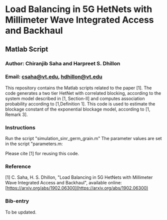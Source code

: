 # Load Balancing in 5G HetNets with Millimeter Wave Integrated Access and Backhaul
## Matlab Script
### Author: Chiranjib Saha and Harpreet S. Dhillon
### Email: csaha@vt.edu, hdhillon@vt.edu

This repository contains the Matlab scripts related to the paper [1]. 
The code generates a two tier HetNet with correlated blocking, according to the system model described in [1, Section-II] and computes association probability according to [1,Definition 1]. 
This code is used to estimate the blockage constant of the exponential blockage model, according to [1, Remark 3].  

### Instructions 
Run the script "simulation_sinr_germ_grain.m"
The parameter values are set in the script "parameters.m:

Please cite [1] for reusing this code.

### Reference

[1] C. Saha, H. S. Dhillon, "Load Balancing in 5G HetNets with Millimeter Wave Integrated Access and Backhaul", available online: [https://arxiv.org/abs/1902.06300](https://arxiv.org/abs/1902.06300)

### Bib-entry
To be updated.
